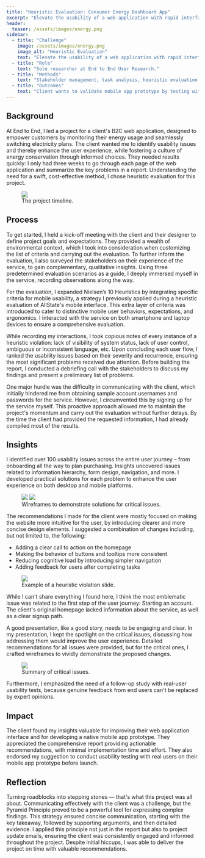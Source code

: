 ```yaml
---
title: "Heuristic Evaluation: Consumer Energy Dashboard App"
excerpt: "Elevate the usability of a web application with rapid interface analysis and delivery of effective solutions."
header:
  teaser: /assets/images/energy.png
sidebar:
  - title: "Challenge"
    image: /assets/images/energy.png
    image_alt: "Heuristic Evaluation"
    text: "Elevate the usability of a web application with rapid interface analysis and delivery of effective solutions."
  - title: "Role"
    text: "Sole researcher at End to End User Research."
  - title: "Methods"
    text: "Stakeholder management, task analysis, heuristic evaluation, Nielsen’s 10, mobile heuristics, interaction analysis, severity scoring, frequency analysis, wireframing."
  - title: "Outcomes"
    text: "Client wants to validate mobile app prototype by testing with end users."
---
```


## Background
At End to End, I led a project for a client's B2C web application, designed to empower customers by monitoring their energy usage and seamlessly switching electricity plans. The client wanted me to identify usability issues and thereby enhance the user experience, while fostering a culture of energy conservation through informed choices. They needed results quickly: I only had three weeks to go through each page of the web application and summarize the key problems in a report. Understanding the need for a swift, cost-effective method, I chose heuristic evaluation for this project.

<figure>
    <a href="/research/assets/images/hardwarecomparison_notes.png"><img src="/research/assets/images/energy_timeline.png"></a>
    <figcaption>The project timeline.</figcaption>
</figure>

## Process
To get started, I held a kick-off meeting with the client and their designer to define project goals and expectations. They provided a wealth of environmental context, which I took into consideration when customizing the list of criteria and carrying out the evaluation. To further inform the evaluation, I also surveyed the stakeholders on their experience of the service, to gain complementary, qualitative insights. Using three predetermined evaluation scenarios as a guide, I deeply immersed myself in the service, recording observations along the way.

For the evaluation, I expanded Nielsen’s 10 Heuristics by integrating specific criteria for mobile usability, a strategy I previously applied during a heuristic evaluation of AllState's mobile interface. This extra layer of criteria was introduced to cater to distinctive mobile user behaviors, expectations, and ergonomics. I interacted with the service on both smartphone and laptop devices to ensure a comprehensive evaluation.

While recording my interactions, I took copious notes of every instance of a heuristic violation: lack of visibility of system status, lack of user control, ambiguous or inconsistent language, etc. Upon concluding each user flow, I ranked the usability issues based on their severity and recurrence, ensuring the most significant problems received due attention. Before building the report, I conducted a debriefing call with the stakeholders to discuss my findings and present a preliminary list of problems.

One major hurdle was the difficulty in communicating with the client, which initially hindered me from obtaining sample account usernames and passwords for the service. However, I circumvented this by signing up for the service myself. This proactive approach allowed me to maintain the project's momentum and carry out the evaluation without further delays. By the time the client had provided the requested information, I had already compiled most of the results.

## Insights
I identified over 100 usability issues across the entire user journey – from onboarding all the way to plan purchasing. Insights uncovered issues related to information hierarchy, form design, navigation, and more. I developed practical solutions for each problem to enhance the user experience on both desktop and mobile platforms.

<figure class="half">
    <a href="/research/assets/images/energy_mockups2.png"><img src="/research/assets/images/energy_mockups2.png"></a>
    <a href="/research/assets/images/energy_mockups.png"><img src="/research/assets/images/energy_mockups.png"></a>
    <figcaption>Wireframes to demonstrate solutions for critical issues.</figcaption>
</figure>

The recommendations I made for the client were mostly focused on making the website more intuitive for the user, by introducing clearer and more concise design elements. I suggested a combination of changes including, but not limited to, the following:

* Adding a clear call to action on the homepage
* Making the behavior of buttons and tooltips more consistent
* Reducing cognitive load by introducing simpler navigation
* Adding feedback for users after completing tasks

<figure>
    <a href="/research/assets/images/energy_slide.png"><img src="/research/assets/images/energy_slide.png"></a>
    <figcaption>Example of a heuristic violation slide.</figcaption>
</figure>

While I can't share everything I found here, I think the most emblematic issue was related to the first step of the user journey: Starting an account. The client's original homepage lacked information about the service, as well as a clear signup path.

A good presentation, like a good story, needs to be engaging and clear. In my presentation, I kept the spotlight on the critical issues, discussing how addressing them would improve the user experience. Detailed recommendations for all issues were provided, but for the critical ones, I crafted wireframes to vividly demonstrate the proposed changes.

<figure>
    <a href="/research/assets/images/energy_summary.png"><img src="/research/assets/images/energy_summary.png"></a>
    <figcaption>Summary of critical issues.</figcaption>
</figure>

Furthermore, I emphasized the need of a follow-up study with real-user usability tests, because genuine feedback from end users can't be replaced by expert opinions.

## Impact
The client found my insights valuable for improving their web application interface and for developing a native mobile app prototype. They appreciated the comprehensive report providing actionable recommendations, with minimal implementation time and effort. They also endorsed my suggestion to conduct usability testing with real users on their mobile app prototype before launch.

## Reflection
Turning roadblocks into stepping stones — that's what this project was all about. Communicating effectively with the client was a challenge, but the Pyramid Principle proved to be a powerful tool for expressing complex findings. This strategy ensured concise communication, starting with the key takeaway, followed by supporting arguments, and then detailed evidence. I applied this principle not just in the report but also to project update emails, ensuring the client was consistently engaged and informed throughout the project. Despite initial hiccups, I was able to deliver the project on time with valuable recommendations.
